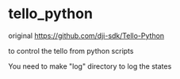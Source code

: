 # tello_python

original <https://github.com/dji-sdk/Tello-Python>

to control the tello from python scripts

You need to make "log" directory to log the states
